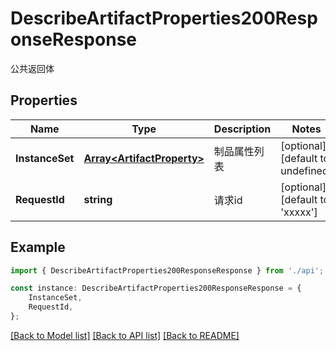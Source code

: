 # DescribeArtifactProperties200ResponseResponse

公共返回体

## Properties

Name | Type | Description | Notes
------------ | ------------- | ------------- | -------------
**InstanceSet** | [**Array&lt;ArtifactProperty&gt;**](ArtifactProperty.md) | 制品属性列表 | [optional] [default to undefined]
**RequestId** | **string** | 请求id | [optional] [default to 'xxxxx']

## Example

```typescript
import { DescribeArtifactProperties200ResponseResponse } from './api';

const instance: DescribeArtifactProperties200ResponseResponse = {
    InstanceSet,
    RequestId,
};
```

[[Back to Model list]](../README.md#documentation-for-models) [[Back to API list]](../README.md#documentation-for-api-endpoints) [[Back to README]](../README.md)
